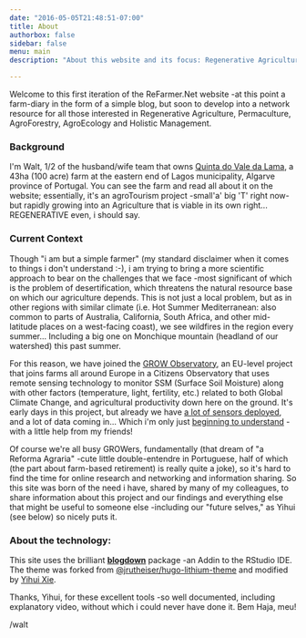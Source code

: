```yaml
---
date: "2016-05-05T21:48:51-07:00"
title: About
authorbox: false
sidebar: false
menu: main
description: "About this website and its focus: Regenerative Agriculture, Permaculture, AgroForestry, AgroEcology and Holistic Management."

---
```

Welcome to this first iteration of the ReFarmer.Net website -at this point a farm-diary in the form of a simple blog, but soon to develop into a network resource for all those interested in Regenerative Agriculture, Permaculture, AgroForestry, AgroEcology and Holistic Management. 

### Background
I'm Walt, 1/2 of the husband/wife team that owns [Quinta do Vale da Lama](https://www.valedalama.net/en/), a 43ha (100 acre) farm at the eastern end of Lagos municipality, Algarve province of Portugal.  You can see the farm and read all about it on the website; essentially, it's an agroTourism project -small'a' big 'T' right now- but rapidly growing into an Agriculture that is viable in its own right... REGENERATIVE even, i should say.

### Current Context
Though "i am but a simple farmer" (my standard disclaimer when it comes to things i don't understand :-), i am trying to bring a more scientific approach to bear on the challenges that we face -most significant of which is the problem of desertification, which threatens the natural resource base on which our agriculture depends.  This is not just a local problem, but as in other regions with similar climate (i.e. Hot Summer Mediterranean: also common to parts of Australia, California, South Africa, and other mid-latitude places on a west-facing coast), we see wildfires in the region every summer... Including a big one on Monchique mountain (headland of our watershed) this past summer. 

For this reason, we have joined the [GROW Observatory](https://growobservatory.org), an EU-level project that joins farms all around Europe in a Citizens Observatory that uses remote sensing technology to monitor SSM (Surface Soil Moisture) along with other factors (temperature, light, fertility, etc.) related to both Global Climate Change, and agricultural productivity down here on the ground. It's early days in this project, but already we have [a lot of sensors deployed](https://www.refarmer.net/2019/04/03/grow-observatory-making-an-impact/), and a lot of data coming in... Which i'm only just [beginning to understand](https://www.refarmer.net/2019/03/11/data-visualisation-1/) -with a little help from my friends! 

Of course we're all busy GROWers, fundamentally (that dream of "a Reforma Agraria" -cute little double-entendre in Portuguese, half of which (the part about farm-based retirement) is really quite a joke), so it's hard to find the time for online research and networking and information sharing.  So this site was born of the need i have, shared by many of my colleagues, to share information about this project and our findings and everything else that might be useful to someone else -including our "future selves," as Yihui (see below) so nicely puts it.


### About the technology:

This site uses the brilliant [**blogdown**](https://github.com/rstudio/blogdown) package -an Addin to the RStudio IDE. The theme was forked from [@jrutheiser/hugo-lithium-theme](https://github.com/jrutheiser/hugo-lithium-theme) and modified by [Yihui Xie](https://github.com/yihui/hugo-lithium).

Thanks, Yihui, for these excellent tools -so well documented, including explanatory video, without which i could never have done it.  Bem Haja, meu!  

/walt